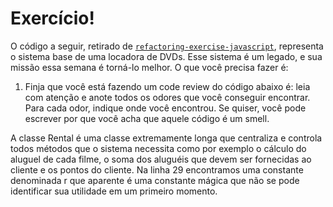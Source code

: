 # Exercício!

O código a seguir, retirado de [`refactoring-exercise-javascript`](https://github.com/greatersum/refactoring-exercise-javascript/), representa o sistema base de uma locadora de DVDs. Esse sistema é um legado, e sua missão essa semana é torná-lo melhor. O que você precisa fazer é:

1. Finja que você está fazendo um code review do código abaixo é: leia com atenção e anote todos os odores que você conseguir encontrar. Para cada odor, indique onde você encontrou. Se quiser, você pode escrever por que você acha que aquele código é um smell.

A classe Rental é uma classe extremamente longa que centraliza e controla todos métodos que o sistema necessita como por exemplo o cálculo do aluguel de  cada filme, o soma dos aluguéis que devem ser fornecidas ao cliente e  os pontos do cliente. 
Na linha 29 encontramos uma constante denominada r que aparente é uma constante mágica que não se pode identificar sua utilidade  em um primeiro momento.

